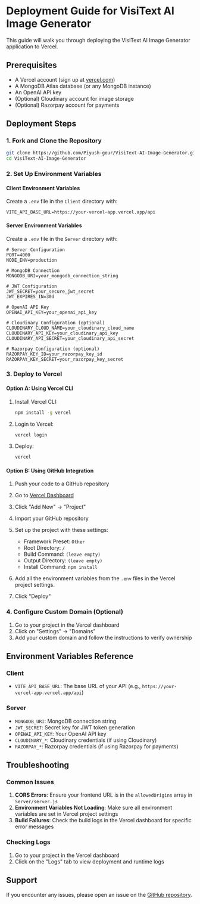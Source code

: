 # Deployment Guide for VisiText AI Image Generator

This guide will walk you through deploying the VisiText AI Image Generator application to Vercel.

## Prerequisites

- A Vercel account (sign up at [vercel.com](https://vercel.com))
- A MongoDB Atlas database (or any MongoDB instance)
- An OpenAI API key
- (Optional) Cloudinary account for image storage
- (Optional) Razorpay account for payments

## Deployment Steps

### 1. Fork and Clone the Repository

```bash
git clone https://github.com/Piyush-gour/VisiText-AI-Image-Generator.git
cd VisiText-AI-Image-Generator
```

### 2. Set Up Environment Variables

#### Client Environment Variables
Create a `.env` file in the `Client` directory with:

```env
VITE_API_BASE_URL=https://your-vercel-app.vercel.app/api
```

#### Server Environment Variables
Create a `.env` file in the `Server` directory with:

```env
# Server Configuration
PORT=4000
NODE_ENV=production

# MongoDB Connection
MONGODB_URI=your_mongodb_connection_string

# JWT Configuration
JWT_SECRET=your_secure_jwt_secret
JWT_EXPIRES_IN=30d

# OpenAI API Key
OPENAI_API_KEY=your_openai_api_key

# Cloudinary Configuration (optional)
CLOUDINARY_CLOUD_NAME=your_cloudinary_cloud_name
CLOUDINARY_API_KEY=your_cloudinary_api_key
CLOUDINARY_API_SECRET=your_cloudinary_api_secret

# Razorpay Configuration (optional)
RAZORPAY_KEY_ID=your_razorpay_key_id
RAZORPAY_KEY_SECRET=your_razorpay_key_secret
```

### 3. Deploy to Vercel

#### Option A: Using Vercel CLI
1. Install Vercel CLI:
   ```bash
   npm install -g vercel
   ```

2. Login to Vercel:
   ```bash
   vercel login
   ```

3. Deploy:
   ```bash
   vercel
   ```

#### Option B: Using GitHub Integration
1. Push your code to a GitHub repository
2. Go to [Vercel Dashboard](https://vercel.com/dashboard)
3. Click "Add New" → "Project"
4. Import your GitHub repository
5. Set up the project with these settings:
   - Framework Preset: `Other`
   - Root Directory: `/`
   - Build Command: `(leave empty)`
   - Output Directory: `(leave empty)`
   - Install Command: `npm install`

6. Add all the environment variables from the `.env` files in the Vercel project settings.

7. Click "Deploy"

### 4. Configure Custom Domain (Optional)

1. Go to your project in the Vercel dashboard
2. Click on "Settings" → "Domains"
3. Add your custom domain and follow the instructions to verify ownership

## Environment Variables Reference

### Client
- `VITE_API_BASE_URL`: The base URL of your API (e.g., `https://your-vercel-app.vercel.app/api`)

### Server
- `MONGODB_URI`: MongoDB connection string
- `JWT_SECRET`: Secret key for JWT token generation
- `OPENAI_API_KEY`: Your OpenAI API key
- `CLOUDINARY_*`: Cloudinary credentials (if using Cloudinary)
- `RAZORPAY_*`: Razorpay credentials (if using Razorpay for payments)

## Troubleshooting

### Common Issues

1. **CORS Errors**: Ensure your frontend URL is in the `allowedOrigins` array in `Server/server.js`
2. **Environment Variables Not Loading**: Make sure all environment variables are set in Vercel project settings
3. **Build Failures**: Check the build logs in the Vercel dashboard for specific error messages

### Checking Logs

1. Go to your project in the Vercel dashboard
2. Click on the "Logs" tab to view deployment and runtime logs

## Support

If you encounter any issues, please open an issue on the [GitHub repository](https://github.com/Piyush-gour/VisiText-AI-Image-Generator/issues).
